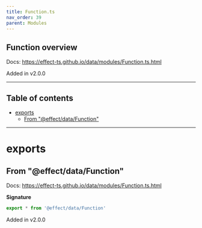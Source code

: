 ```yaml
---
title: Function.ts
nav_order: 39
parent: Modules
---
```


## Function overview

Docs: https://effect-ts.github.io/data/modules/Function.ts.html

Added in v2.0.0

---

<h2 class="text-delta">Table of contents</h2>

- [exports](#exports)
  - [From "@effect/data/Function"](#from-effectdatafunction)

---

# exports

## From "@effect/data/Function"

Docs: https://effect-ts.github.io/data/modules/Function.ts.html

**Signature**

```ts
export * from '@effect/data/Function'
```

Added in v2.0.0
